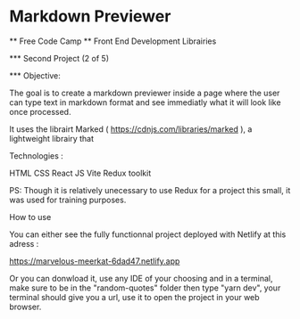 # Markdown Previewer

** Free Code Camp
** Front End Development Librairies

\*\*\* Second Project (2 of 5)

\*\*\* Objective:

The goal is to create a markdown previewer inside a page where the user can type text in markdown format and see immediatly what it will look like once processed.

It uses the librairt Marked ( https://cdnjs.com/libraries/marked ), a lightweight librairy that

Technologies :

HTML
CSS
React JS
Vite
Redux toolkit

PS:
Though it is relatively unecessary to use Redux for a project this small, it was used for training purposes.

How to use

You can either see the fully functionnal project deployed with Netlify at this adress :

https://marvelous-meerkat-6dad47.netlify.app

Or you can donwload it, use any IDE of your choosing and in a terminal, make sure to be in the "random-quotes" folder then type "yarn dev", your terminal should give you a url, use it to open the project in your web browser.
